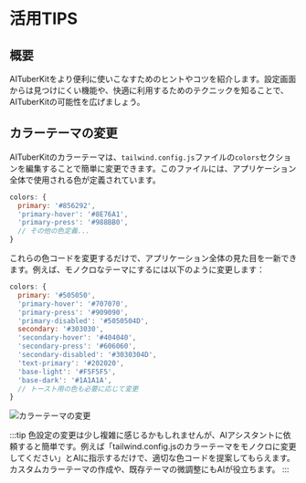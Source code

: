 # 活用TIPS

## 概要

AITuberKitをより便利に使いこなすためのヒントやコツを紹介します。設定画面からは見つけにくい機能や、快適に利用するためのテクニックを知ることで、AITuberKitの可能性を広げましょう。

## カラーテーマの変更

AITuberKitのカラーテーマは、`tailwind.config.js`ファイルの`colors`セクションを編集することで簡単に変更できます。このファイルには、アプリケーション全体で使用される色が定義されています。

```javascript
colors: {
  primary: '#856292',
  'primary-hover': '#8E76A1',
  'primary-press': '#988BB0',
  // その他の色定義...
}
```

これらの色コードを変更するだけで、アプリケーション全体の見た目を一新できます。例えば、モノクロなテーマにするには以下のように変更します：

```javascript
colors: {
  primary: '#505050',
  'primary-hover': '#707070',
  'primary-press': '#909090',
  'primary-disabled': '#5050504D',
  secondary: '#303030',
  'secondary-hover': '#404040',
  'secondary-press': '#606060',
  'secondary-disabled': '#3030304D',
  'text-primary': '#202020',
  'base-light': '#F5F5F5',
  'base-dark': '#1A1A1A',
  // トースト用の色も必要に応じて変更
}
```

![カラーテーマの変更](/images/usage-tips_lfsd4.png)

:::tip
色設定の変更は少し複雑に感じるかもしれませんが、AIアシスタントに依頼すると簡単です。例えば「tailwind.config.jsのカラーテーマをモノクロに変更してください」とAIに指示するだけで、適切な色コードを提案してもらえます。カスタムカラーテーマの作成や、既存テーマの微調整にもAIが役立ちます。
:::
